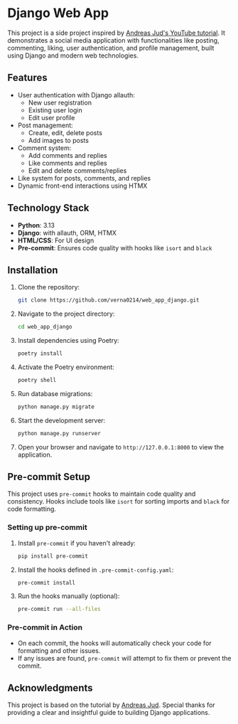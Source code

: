 # Django Web App

This project is a side project inspired by [Andreas Jud's YouTube tutorial](https://youtube.com/playlist?list=PL5E1F5cTSTtTAIw_lBp1hE8nAKfCXgUpW&si=8Y58O9fA9CqtUC5V). It demonstrates a social media application with functionalities like posting, commenting, liking, user authentication, and profile management, built using Django and modern web technologies.

## Features

- User authentication with Django allauth:
  - New user registration
  - Existing user login
  - Edit user profile
- Post management:
  - Create, edit, delete posts
  - Add images to posts
- Comment system:
  - Add comments and replies
  - Like comments and replies
  - Edit and delete comments/replies
- Like system for posts, comments, and replies
- Dynamic front-end interactions using HTMX

## Technology Stack

- **Python**: 3.13
- **Django**: with allauth, ORM, HTMX
- **HTML/CSS**: For UI design
- **Pre-commit**: Ensures code quality with hooks like `isort` and `black`

## Installation

1. Clone the repository:
   ```bash
   git clone https://github.com/verna0214/web_app_django.git
   ```

2. Navigate to the project directory:
   ```bash
   cd web_app_django
   ```

3. Install dependencies using Poetry:
   ```bash
   poetry install
   ```

4. Activate the Poetry environment:
   ```bash
   poetry shell
   ```

5. Run database migrations:
   ```bash
   python manage.py migrate
   ```

6. Start the development server:
   ```bash
   python manage.py runserver
   ```

7. Open your browser and navigate to `http://127.0.0.1:8000` to view the application.

## Pre-commit Setup

This project uses `pre-commit` hooks to maintain code quality and consistency. Hooks include tools like `isort` for sorting imports and `black` for code formatting.

### Setting up pre-commit

1. Install `pre-commit` if you haven't already:
   ```bash
   pip install pre-commit
   ```

2. Install the hooks defined in `.pre-commit-config.yaml`:
   ```bash
   pre-commit install
   ```

3. Run the hooks manually (optional):
   ```bash
   pre-commit run --all-files
   ```

### Pre-commit in Action

- On each commit, the hooks will automatically check your code for formatting and other issues.
- If any issues are found, `pre-commit` will attempt to fix them or prevent the commit.

## Acknowledgments

This project is based on the tutorial by [Andreas Jud](https://youtube.com/playlist?list=PL5E1F5cTSTtTAIw_lBp1hE8nAKfCXgUpW&si=8Y58O9fA9CqtUC5V). Special thanks for providing a clear and insightful guide to building Django applications.
